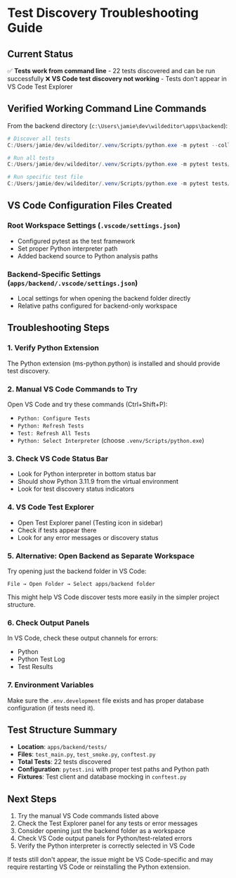 # Test Discovery Troubleshooting Guide

## Current Status
✅ **Tests work from command line** - 22 tests discovered and can be run successfully
❌ **VS Code test discovery not working** - Tests don't appear in VS Code Test Explorer

## Verified Working Command Line Commands
From the backend directory (`c:\Users\jamie\dev\wildeditor\apps\backend`):

```powershell
# Discover all tests
C:/Users/jamie/dev/wildeditor/.venv/Scripts/python.exe -m pytest --collect-only

# Run all tests
C:/Users/jamie/dev/wildeditor/.venv/Scripts/python.exe -m pytest tests/ -v

# Run specific test file
C:/Users/jamie/dev/wildeditor/.venv/Scripts/python.exe -m pytest tests/test_smoke.py -v
```

## VS Code Configuration Files Created

### Root Workspace Settings (`.vscode/settings.json`)
- Configured pytest as the test framework
- Set proper Python interpreter path
- Added backend source to Python analysis paths

### Backend-Specific Settings (`apps/backend/.vscode/settings.json`)
- Local settings for when opening the backend folder directly
- Relative paths configured for backend-only workspace

## Troubleshooting Steps

### 1. Verify Python Extension
The Python extension (ms-python.python) is installed and should provide test discovery.

### 2. Manual VS Code Commands to Try
Open VS Code and try these commands (Ctrl+Shift+P):
- `Python: Configure Tests`
- `Python: Refresh Tests`
- `Test: Refresh All Tests`
- `Python: Select Interpreter` (choose `.venv/Scripts/python.exe`)

### 3. Check VS Code Status Bar
- Look for Python interpreter in bottom status bar
- Should show Python 3.11.9 from the virtual environment
- Look for test discovery status indicators

### 4. VS Code Test Explorer
- Open Test Explorer panel (Testing icon in sidebar)
- Check if tests appear there
- Look for any error messages or discovery status

### 5. Alternative: Open Backend as Separate Workspace
Try opening just the backend folder in VS Code:
```
File → Open Folder → Select apps/backend folder
```
This might help VS Code discover tests more easily in the simpler project structure.

### 6. Check Output Panels
In VS Code, check these output channels for errors:
- Python
- Python Test Log
- Test Results

### 7. Environment Variables
Make sure the `.env.development` file exists and has proper database configuration (if tests need it).

## Test Structure Summary
- **Location**: `apps/backend/tests/`
- **Files**: `test_main.py`, `test_smoke.py`, `conftest.py`
- **Total Tests**: 22 tests discovered
- **Configuration**: `pytest.ini` with proper test paths and Python path
- **Fixtures**: Test client and database mocking in `conftest.py`

## Next Steps
1. Try the manual VS Code commands listed above
2. Check the Test Explorer panel for any tests or error messages
3. Consider opening just the backend folder as a workspace
4. Check VS Code output panels for Python/test-related errors
5. Verify the Python interpreter is correctly selected in VS Code

If tests still don't appear, the issue might be VS Code-specific and may require restarting VS Code or reinstalling the Python extension.
